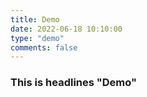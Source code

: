 ```yaml
---
title: Demo
date: 2022-06-18 10:10:00
type: "demo"
comments: false
---
```


### This is headlines "Demo"
